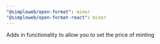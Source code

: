 ```yaml
---
"@simpleweb/open-format": minor
"@simpleweb/open-format-react": minor
---
```


Adds in functionality to allow you to set the price of minting
